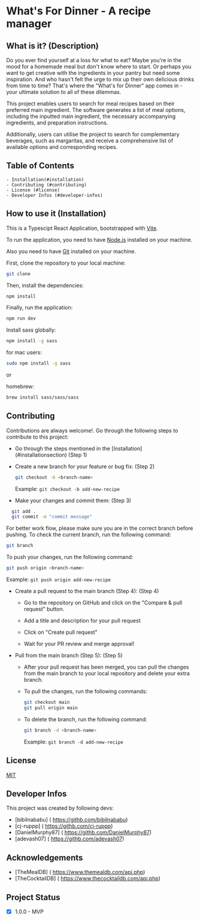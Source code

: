 <!-- eslint-disable -->
<!-- eslint-disable-next-line eslint-config-prettier -->

# What's For Dinner - A recipe manager

## What is it? (Description)

Do you ever find yourself at a loss for what to eat? Maybe you're in the mood for a homemade meal but don't know where to start. Or perhaps you want to get creative with the ingredients in your pantry but need some inspiration. And who hasn't felt the urge to mix up their own delicious drinks from time to time? That's where the "What's for Dinner" app comes in - your ultimate solution to all of these dilemmas.

This project enables users to search for meal recipes based on their preferred main ingredient. The software generates a list of meal options, including the inputted main ingredient, the necessary accompanying ingredients, and preparation instructions.

Additionally, users can utilise the project to search for complementary beverages, such as margaritas, and receive a comprehensive list of available options and corresponding recipes.

## Table of Contents

    - Installation(#installation)
    - Contributing (#contributing)
    - License (#license)
    - Developer Infos (#developer-infos)

## How to use it (Installation)

This is a Typescipt React Application, bootstrapped with [Vite](https://vitejs.dev/).

To run the application, you need to have [Node.js](https://nodejs.org/en/) installed on your machine.

Also you need to have [Git](https://git-scm.com/) installed on your machine.

First, clone the repository to your local machine:

```bash
git clone
```

Then, install the dependencies:

```bash
npm install
```

Finally, run the application:

```bash
npm run dev
```

Install sass globally:

```bash
npm install -g sass
```

for mac users:

```bash
sudo npm install -g sass
```

or

homebrew:

```bash
brew install sass/sass/sass
```

## Contributing

Contributions are always welcome!. Go through the following steps to contribute to this project:

- Go through the steps mentioned in the [Installation] (#installationsection) (Step 1)

- Create a new branch for your feature or bug fix: (Step 2)

  ```bash
  git checkout -b <branch-name>
  ```

  Example: `git checkout -b add-new-recipe`

- Make your changes and commit them: (Step 3)

```bash
  git add .
  git commit -m "commit message"
```

For better work flow, please make sure you are in the correct branch before pushing. To check the current branch, run the following command:

```bash
git branch
```

To push your changes, run the following command:

```bash
git push origin <branch-name>
```

Example: `git push origin add-new-recipe`

- Create a pull request to the main branch (Step 4): (Step 4)

  - Go to the repository on GitHub and click on the "Compare & pull request" button.

  - Add a title and description for your pull request

  - Click on "Create pull request"

  - Wait for your PR review and merge approval!

- Pull from the main branch (Step 5): (Step 5)

  - After your pull request has been merged, you can pull the changes from the main branch to your local repository and delete your extra branch.

  - To pull the changes, run the following commands:

    ```bash
    git checkout main
    git pull origin main
    ```

  - To delete the branch, run the following command:

    ```bash
    git branch -d <branch-name>
    ```

    Example: `git branch -d add-new-recipe`

## License

[MIT](https://choosealicense.com/licenses/mit/)

## Developer Infos

This project was created by following devs:

- [bibilnababu] ( https://githb.com/bibilnababu)
- [cj-ruppp] ( https://githb.com/cj-ruppp)
- [DanielMurphy87] ( https://githb.com/DanielMurphy87)
- [adevash07] ( https://githb.com/adevash07)

## Acknowledgements

- [TheMealDB] ( https://www.themealdb.com/api.php)
- [TheCocktailDB] ( https://www.thecocktaildb.com/api.php)

## Project Status

- [x] 1.0.0 - MVP
